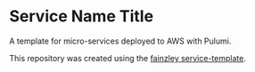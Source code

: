 # Service Name Title

A template for micro-services deployed to AWS with Pulumi.

This repository was created using the [fainzley service-template](https://github.com/fainzley/service-template).
